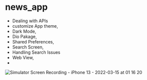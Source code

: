 # news_app

-  Dealing with APIs 
-  customize App theme,
-  Dark Mode,
-  Dio Pakage,
-  Shared Preferences,
-  Search Screen,
-  Handling Search Issues
-  Web View,
-   
![Simulator Screen Recording - iPhone 13 - 2022-03-15 at 01 16 20](https://user-images.githubusercontent.com/34916493/158276065-648dca24-cefc-43a3-94f8-89cf60b0b85b.gif)
